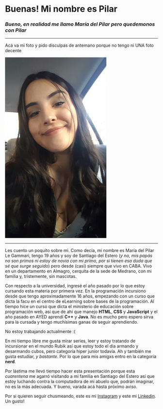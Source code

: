 # Buenas! Mi nombre es Pilar
### *Bueno, en realidad me llamo María del Pilar pero quedemonos con Pilar*

***

Acá va mi foto y pido disculpas de antemano porque no tengo ni UNA foto decente

![Debería mostrarse la foto](Screenshot_20190919-211802.png)

***

Les cuento un poquito sobre mi.
Como decía, mi nombre es María del Pilar Le Gammari, tengo 19 años y soy de Santiago del Estero (*y no, mis papás no son primos ni estoy de novia con mi primo, por si tienen esa duda que sé que surge seguido*) pero desde (casi) siempre que vivo en CABA. Vivo en un departamento en Almagro, cerquita de la sede de Medrano, con mi familia y, tristemente, sin mascotas.

Con respecto a la universidad, ingresé el año pasado por lo que estoy cursando esta materia por primera vez. En la programación incursiono desde que tengo aproximadamente 16 años, empezando con un curso que dicta la facu en el centro de eLearning sobre bases de la programación. Al tiempo hice un curso que dicta el ministerio de educación sobre programación web, así que de ahí que manejo **HTML**, **CSS** y **JavaScript** y el año pasado en AYED aprendí **C++** y **Java**. No es mucho pero espero sirva para la cursada y tengo muchísimas ganas de seguir aprendiendo.

No estoy trabajando actualmente :(

En mi tiempo libre me gusta mirar series, leer y estoy tratando de incursionar en el mundo Rubik así que estoy todo el dia armando y desarmando cubos, pero categoría hiper junior todavía. Ah y también me gusta estudiar, *y bastante*. Por lo que para mis amigxs entro en la categoría **nerd**.

Por lástima me llevó tiempo hacer esta presentación porque esta *cuarentena* me agarró visitando a mi familia en Santiago del Estero así que estoy luchando contra la computadora de mi abuelo que, podrán imaginar, no es la más adecuada. Y bueno, varada acá hasta próximo aviso.

Por si quieren seguir chusmeando, este es mi 
[Instagram](https://www.instagram.com/pilu_legammari/?hl=es-la) y este mi [Linkedin](https://www.linkedin.com/in/mar%C3%ADa-del-pilar-le-gammari-6153b7145/). Un gusto!

